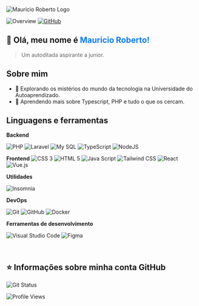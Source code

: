 ![Mauricio Roberto Logo](./assets/logo.jpg)

![Overview](https://img.shields.io/static/v1?label=Overview&message=Mauricio&color=017BFF&labelColor=111317&style=for-the-badge&logo=GitHub) 
[![GitHub](https://img.shields.io/github/followers/mauriciorobertodev?label=follow&style=for-the-badge&color=017BFF&labelColor=111317&)](https://github.com/mauriciorobertodev)

## 👋 Olá, meu nome é <span style="color:#017BFF;">Mauricio Roberto!</span>

> Um autoditada aspirante a junior.

## Sobre mim

- 🚀 Explorando os mistérios do mundo da tecnologia na Universidade do Autoaprendizado.
- 🌱 Aprendendo mais sobre Typescript, PHP e tudo o que os cercam.

## Linguagens e ferramentas
**Backend**

![PHP](https://img.shields.io/badge/PHP-777BB4?style=for-the-badge&logo=php&logoColor=white)
![Laravel](https://img.shields.io/badge/Laravel-FF2D20?style=for-the-badge&logo=laravel&logoColor=white)
![My SQL](https://img.shields.io/badge/MySQL-00000F?style=for-the-badge&logo=mysql&logoColor=white)
![TypeScript](https://img.shields.io/badge/typescript-%23007ACC.svg?style=for-the-badge&logo=typescript&logoColor=white)
![NodeJS](https://img.shields.io/badge/node.js-6DA55F?style=for-the-badge&logo=node.js&logoColor=white)

**Frontend**
![CSS 3](https://img.shields.io/badge/CSS3-1572B6?style=for-the-badge&logo=css3&logoColor=white)
![HTML 5](https://img.shields.io/badge/HTML5-E34F26?style=for-the-badge&logo=html5&logoColor=white)
![Java Script](https://img.shields.io/badge/JavaScript-F7DF1E?style=for-the-badge&logo=javascript&logoColor=black)
![Tailwind CSS](https://img.shields.io/badge/Tailwind_CSS-38B2AC?style=for-the-badge&logo=tailwind-css&logoColor=white)
![React](https://img.shields.io/badge/React-20232A?style=for-the-badge&logo=react&logoColor=61DAFB)
![Vue.js](https://img.shields.io/badge/vuejs-%2335495e.svg?style=for-the-badge&logo=vuedotjs&logoColor=%234FC08D)

**Utilidades**

![Insomnia](https://img.shields.io/badge/Insomnia-black?style=for-the-badge&logo=insomnia&logoColor=5849BE)

**DevOps**

![Git](https://img.shields.io/badge/git-%23F05033.svg?style=for-the-badge&logo=git&logoColor=white)
![GitHub](https://img.shields.io/badge/GitHub-100000?style=for-the-badge&logo=github&logoColor=white)
![Docker](https://img.shields.io/badge/docker-%230db7ed.svg?style=for-the-badge&logo=docker&logoColor=white)

**Ferramentas de desenvolvimento**

![Visual Studio Code](https://img.shields.io/badge/Visual%20Studio%20Code-0078d7.svg?style=for-the-badge&logo=visual-studio-code&logoColor=white)
![Figma](https://img.shields.io/badge/figma-%23F24E1E.svg?style=for-the-badge&logo=figma&logoColor=white)

<br/>

## ⭐ Informações sobre minha conta GitHub

![Git Status](https://github-readme-stats.vercel.app/api?username=mauriciorobertodev&show_icons=true&title_color=017BFF&text_color=fff&icon_color=017BFF&bg_color=111317&cache_seconds=2300)

![Profile Views](https://komarev.com/ghpvc/?username=mauriciorobertodev&label=Profile%20Views%20&&color=017BFF&background=111317&style=for-the-badge)